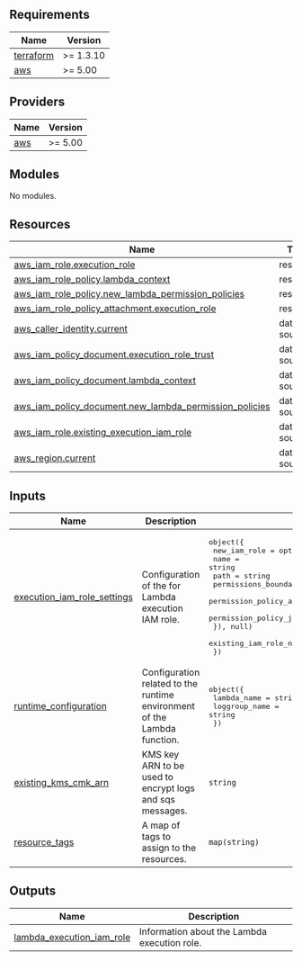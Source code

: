 <!-- BEGIN_TF_DOCS -->
## Requirements

| Name | Version |
|------|---------|
| <a name="requirement_terraform"></a> [terraform](#requirement\_terraform) | >= 1.3.10 |
| <a name="requirement_aws"></a> [aws](#requirement\_aws) | >= 5.00 |

## Providers

| Name | Version |
|------|---------|
| <a name="provider_aws"></a> [aws](#provider\_aws) | >= 5.00 |

## Modules

No modules.

## Resources

| Name | Type |
|------|------|
| [aws_iam_role.execution_role](https://registry.terraform.io/providers/hashicorp/aws/latest/docs/resources/iam_role) | resource |
| [aws_iam_role_policy.lambda_context](https://registry.terraform.io/providers/hashicorp/aws/latest/docs/resources/iam_role_policy) | resource |
| [aws_iam_role_policy.new_lambda_permission_policies](https://registry.terraform.io/providers/hashicorp/aws/latest/docs/resources/iam_role_policy) | resource |
| [aws_iam_role_policy_attachment.execution_role](https://registry.terraform.io/providers/hashicorp/aws/latest/docs/resources/iam_role_policy_attachment) | resource |
| [aws_caller_identity.current](https://registry.terraform.io/providers/hashicorp/aws/latest/docs/data-sources/caller_identity) | data source |
| [aws_iam_policy_document.execution_role_trust](https://registry.terraform.io/providers/hashicorp/aws/latest/docs/data-sources/iam_policy_document) | data source |
| [aws_iam_policy_document.lambda_context](https://registry.terraform.io/providers/hashicorp/aws/latest/docs/data-sources/iam_policy_document) | data source |
| [aws_iam_policy_document.new_lambda_permission_policies](https://registry.terraform.io/providers/hashicorp/aws/latest/docs/data-sources/iam_policy_document) | data source |
| [aws_iam_role.existing_execution_iam_role](https://registry.terraform.io/providers/hashicorp/aws/latest/docs/data-sources/iam_role) | data source |
| [aws_region.current](https://registry.terraform.io/providers/hashicorp/aws/latest/docs/data-sources/region) | data source |

## Inputs

| Name | Description | Type | Default | Required |
|------|-------------|------|---------|:--------:|
| <a name="input_execution_iam_role_settings"></a> [execution\_iam\_role\_settings](#input\_execution\_iam\_role\_settings) | Configuration of the for Lambda execution IAM role. | <pre>object({<br>    new_iam_role = optional(object({<br>      name                        = string<br>      path                        = string<br>      permissions_boundary_arn    = string<br>      permission_policy_arn_list  = list(string)<br>      permission_policy_json_list = list(string)<br>    }), null)<br>    existing_iam_role_name = optional(string, null)<br>  })</pre> | n/a | yes |
| <a name="input_runtime_configuration"></a> [runtime\_configuration](#input\_runtime\_configuration) | Configuration related to the runtime environment of the Lambda function. | <pre>object({<br>    lambda_name   = string<br>    loggroup_name = string<br>  })</pre> | n/a | yes |
| <a name="input_existing_kms_cmk_arn"></a> [existing\_kms\_cmk\_arn](#input\_existing\_kms\_cmk\_arn) | KMS key ARN to be used to encrypt logs and sqs messages. | `string` | `null` | no |
| <a name="input_resource_tags"></a> [resource\_tags](#input\_resource\_tags) | A map of tags to assign to the resources. | `map(string)` | `{}` | no |

## Outputs

| Name | Description |
|------|-------------|
| <a name="output_lambda_execution_iam_role"></a> [lambda\_execution\_iam\_role](#output\_lambda\_execution\_iam\_role) | Information about the Lambda execution role. |
<!-- END_TF_DOCS -->